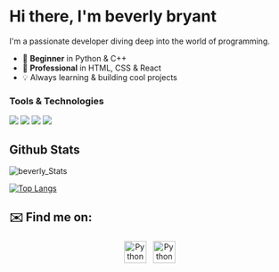 # Hi there, I'm beverly bryant
 
I'm a passionate developer diving deep into the world of programming.

- 🚀 **Beginner** in Python & C++  
- 🎨 **Professional** in HTML, CSS & React  
- 💡 Always learning & building cool projects


### Tools & Technologies  
<a><img src="https://img.shields.io/badge/HTML5-E34F26?style=for-the-badge&logo=html5&logoColor=white"></a> <a><img src="https://img.shields.io/badge/CSS3-1572B6?style=for-the-badge&logo=css3&logoColor=white"></a> <a><img src="https://img.shields.io/badge/React-20232A?style=for-the-badge&logo=react&logoColor=61DAFB"></a> <a><img src="https://img.shields.io/badge/Python-14354C?style=for-the-badge&logo=python&logoColor=white"></a>





## Github Stats
![beverly_Stats](https://github-readme-stats.vercel.app/api?username=baverlydour&theme=radical&show_icons=true&count_private=true)


[![Top Langs](https://github-readme-stats.vercel.app/api/top-langs/?username=baverlydour&layout=compact&theme=radical&count_private=true)](https://github.com/baverlydour/github-readme-stats)


<!-- 
### Github Streaks
![beverly_Streaks](http://github-readme-streak-stats.herokuapp.com/?user=baverlydour&theme=radical) -->


## ✉️ Find me on:

<p align="center">
 <a href="https://www.linkedin.com/in/beverly-bryant-269308349/" target="_blank" rel="noopener noreferrer"> <img src="https://cdn.jsdelivr.net/npm/simple-icons@v3/icons/linkedin.svg" alt="Python" height="40" style="vertical-align:top; margin:4px"></a>
 <a href="https://https://t.me/BaverlyD" target="_blank" rel="noopener noreferrer"> <img src="https://img.icons8.com/ios/50/000000/telegram-app.png" alt="Python" height="40" style="vertical-align:top; margin:4px"></a>
</p>

<br />
